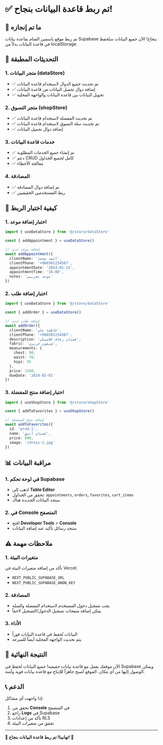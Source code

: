 # ✅ تم ربط قاعدة البيانات بنجاح!

## 🎉 ما تم إنجازه

تم ربط موقع ياسمين الشام بقاعدة بيانات Supabase بنجاح! الآن جميع البيانات ستُحفظ في قاعدة البيانات بدلاً من localStorage.

## 🔧 التحديثات المطبقة

### 1. **متجر البيانات (dataStore)**
- ✅ تم تحديث جميع الدوال لاستخدام قاعدة البيانات
- ✅ إضافة دوال تحميل البيانات من قاعدة البيانات
- ✅ تحويل البيانات بين قاعدة البيانات والواجهة المحلية

### 2. **متجر التسوق (shopStore)**
- ✅ تم تحديث المفضلة لاستخدام قاعدة البيانات
- ✅ تم تحديث سلة التسوق لاستخدام قاعدة البيانات
- ✅ إضافة دوال تحميل البيانات

### 3. **خدمات قاعدة البيانات**
- ✅ تم إنشاء جميع الخدمات المطلوبة
- ✅ دعم CRUD كامل لجميع الجداول
- ✅ معالجة الأخطاء

### 4. **المصادقة**
- ✅ تم إضافة دوال المصادقة
- ✅ ربط المستخدمين الحقيقيين

## 🚀 كيفية اختبار الربط

### 1. **اختبار إضافة موعد**
```typescript
import { useDataStore } from '@/store/dataStore'

const { addAppointment } = useDataStore()

// إضافة موعد جديد
await addAppointment({
  clientName: 'أحمد محمد',
  clientPhone: '+966501234567',
  appointmentDate: '2024-01-15',
  appointmentTime: '16:00',
  notes: 'موعد تجريبي'
})
```

### 2. **اختبار إضافة طلب**
```typescript
import { useDataStore } from '@/store/dataStore'

const { addOrder } = useDataStore()

// إضافة طلب جديد
await addOrder({
  clientName: 'فاطمة علي',
  clientPhone: '+966501234567',
  description: 'فستان زفاف كلاسيكي',
  fabric: 'شيفون حريري',
  measurements: {
    chest: 90,
    waist: 70,
    hips: 95
  },
  price: 1500,
  dueDate: '2024-02-01'
})
```

### 3. **اختبار إضافة منتج للمفضلة**
```typescript
import { useShopStore } from '@/store/shopStore'

const { addToFavorites } = useShopStore()

// إضافة منتج للمفضلة
await addToFavorites({
  id: 'prod-1',
  name: 'فستان أنيق',
  price: 800,
  image: '/dress-1.jpg'
})
```

## 📊 مراقبة البيانات

### 1. **في لوحة تحكم Supabase**
- اذهب إلى **Table Editor**
- تحقق من الجداول: `appointments`, `orders`, `favorites`, `cart_items`
- ستجد البيانات الجديدة هناك

### 2. **في Console المتصفح**
- افتح **Developer Tools** > **Console**
- ستجد رسائل تأكيد عند إضافة البيانات

## ⚠️ ملاحظات مهمة

### 1. **متغيرات البيئة**
تأكد من إضافة متغيرات البيئة في Vercel:
- `NEXT_PUBLIC_SUPABASE_URL`
- `NEXT_PUBLIC_SUPABASE_ANON_KEY`

### 2. **المصادقة**
- يجب تسجيل دخول المستخدم لاستخدام المفضلة والسلة
- يمكن إضافة صفحات تسجيل الدخول/التسجيل لاحقاً

### 3. **الأداء**
- البيانات تُحفظ في قاعدة البيانات فوراً
- يتم تحديث الواجهة المحلية أيضاً للسرعة

## 🎯 النتيجة النهائية

الآن موقعك يعمل مع قاعدة بيانات حقيقية! جميع البيانات تُحفظ في Supabase ويمكن الوصول إليها من أي مكان. الموقع أصبح جاهزاً للإنتاج مع قاعدة بيانات قوية وآمنة.

## 📞 الدعم

إذا واجهت أي مشاكل:
1. تحقق من **Console** في المتصفح
2. راجع **Logs** في Supabase
3. تأكد من إعدادات RLS
4. تحقق من متغيرات البيئة

---

**🎉 تهانينا! تم ربط قاعدة البيانات بنجاح! 🎉** 